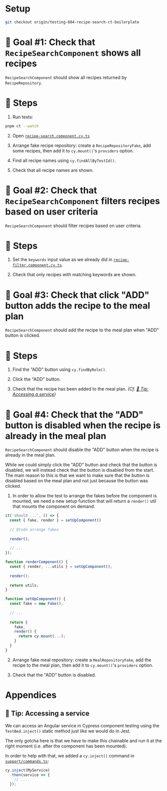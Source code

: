 # Setup

```sh
git checkout origin/testing-604-recipe-search-ct-boilerplate
```

# 🎯 Goal #1: Check that `RecipeSearchComponent` shows all recipes

`RecipeSearchComponent` should show all recipes returned by `RecipeRepository`.

# 📝 Steps

1. Run tests:

```sh
pnpm ct --watch
```

2. Open [`recipe-search.component.cy.ts`](../apps/whiskmate/src/app/recipe/recipe-search.component.cy.ts)

3. Arrange fake recipe repository: create a `RecipeRepositoryFake`, add some recipes, then add it to `cy.mount()`'s `providers` option.

4. Find all recipe names using `cy.findAllByTestId()`.

5. Check that all recipe names are shown.
 
# 🎯 Goal #2: Check that `RecipeSearchComponent` filters recipes based on user criteria

`RecipeSearchComponent` should filter recipes based on user criteria.

# 📝 Steps

1. Set the `keywords` input value as we already did in [`recipe-filter.component.cy.ts`](../apps/whiskmate/src/app/recipe/recipe-filter.component.cy.ts).

2. Check that only recipes with matching keywords are shown.

# 🎯 Goal #3: Check that click "ADD" button adds the recipe to the meal plan

`RecipeSearchComponent` should add the recipe to the meal plan when "ADD" button is clicked.

# 📝 Steps

1. Find the "ADD" button using `cy.findByRole()`.

2. Click the "ADD" button.

3. Check that the recipe has been added to the meal plan. _(Cf. [🎁 Tip: Accessing a service](#-tip--accessing-a-service))_

# 🎯 Goal #4: Check that the "ADD" button is disabled when the recipe is already in the meal plan

`RecipeSearchComponent` should disable the "ADD" button when the recipe is already in the meal plan.

While we could simply click the "ADD" button and check that the button is disabled, we will instead check that the button is disabled from the start. The main reason to this is that we want to make sure that the button is disabled based on the meal plan and not just because the button was clicked.

1. In order to allow the test to arrange the fakes before the component is mounted, we need a new setup function that will return a `render()` util that mounts the component on demand.

```ts
it('should ...', () => {
  const { fake, render } = setUpComponent()
  
  // @todo arrange fakes
  
  render();
  
  // ...
});

function renderComponent() {
  const { render, ...utils } = setUpComponent();
  
  render();
  
  return utils;
}

function setUpComponent() {
  const fake = new Fake();
  
  // ...
  
  return {
    fake,
    render() {
      return cy.mount(...);
    }
  }
}
```

2. Arrange fake meal repository: create a `MealRepositoryFake`, add the recipe to the meal plan, then add it to `cy.mount()`'s `providers` option.

3. Check that the "ADD" button is disabled.

# Appendices

## 🎁 Tip: Accessing a service

We can access an Angular service in Cypress component testing using the `TestBed.inject()` static method just like we would do in Jest.

The only gotcha here is that we have to make this chainable and run it at the right moment (i.e. after the component has been mounted).

In order to help with that, we added a `cy.inject()` command in [`support/commands.ts`](../apps/whiskmate/cypress/support/commands.ts):

```ts
cy.inject(MyService)
  .then(service => {
    // ...
  });
```
